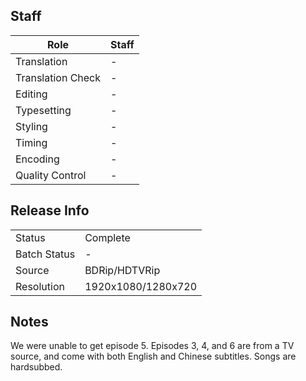 ## Staff

| Role              | Staff                               |
|-------------------|-------------------------------------|
| Translation       | -                                   |
| Translation Check | -                                   |
| Editing           | -                                   |
| Typesetting       | -                                   |
| Styling           | -                                   |
| Timing            | -                                   |
| Encoding          | -                                   |
| Quality Control   | -                                   |

## Release Info

|              |                    |
|--------------|--------------------|
| Status       | Complete           |
| Batch Status | -                  |
| Source       | BDRip/HDTVRip      |
| Resolution   | 1920x1080/1280x720 |

## Notes

We were unable to get episode 5. Episodes 3, 4, and 6 are from a TV source, and come with both English and Chinese subtitles. Songs are hardsubbed.